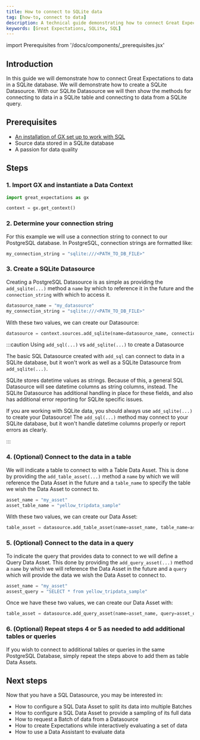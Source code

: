 ```yaml
---
title: How to connect to SQLite data
tag: [how-to, connect to data]
description: A technical guide demonstrating how to connect Great Expectations to data in a SQLite database.
keywords: [Great Expectations, SQLite, SQL]
---
```


<!-- Import statements start here. -->
import Prerequisites from '/docs/components/_prerequisites.jsx'

## Introduction

In this guide we will demonstrate how to connect Great Expectations to data in a SQLite database.  We will demonstrate how to create a SQLite Datasource.  With our SQLite Datasource we will then show the methods for connecting to data in a SQLite table and connecting to data from a SQLite query.

## Prerequisites

<Prerequisites requirePython = {false} requireInstallation = {false} requireDataContext = {false} requireSourceData = {null} requireDatasource = {false} requireExpectationSuite = {false}>

- [An installation of GX set up to work with SQL](/docs/guides/setup/optional_dependencies/sql_databases/how_to_setup_gx_to_work_with_sql_databases.md)
- Source data stored in a SQLite database
- A passion for data quality

</Prerequisites> 

## Steps

### 1. Import GX and instantiate a Data Context

```python title="Python code"
import great_expectations as gx

context = gx.get_context()
```

### 2. Determine your connection string

For this example we will use a connection string to connect to our PostgreSQL database.  In PostgreSQL, connection strings are formatted like:

```python title="Python code"
my_connection_string = "sqlite:///<PATH_TO_DB_FILE>"
```

### 3. Create a SQLite Datasource

Creating a PostgreSQL Datasource is as simple as providing the `add_sqlite(...)` method a `name` by which to reference it in the future and the `connection_string` with which to access it.

```python title="Python code"
datasource_name = "my_datasource"
my_connection_string = "sqlite:///<PATH_TO_DB_FILE>"
```

With these two values, we can create our Datasource:

```python title="Python code"
datasource = context.sources.add_sqlite(name=datasource_name, connection_string=my_connection_string)
```

:::caution Using `add_sql(...)` vs `add_sqlite(...)` to create a Datasource

The basic SQL Datasource created with `add_sql` can connect to data in a SQLite database, but it won't work as well as a SQLite Datasource from `add_sqlite(...)`.

SQLite stores datetime values as strings.  Because of this, a general SQL Datasource will see datetime columns as string columns, instead.  The SQLite Datasource has additional handling in place for these fields, and also has additional error reporting for SQLite specific issues.

If you are working with SQLite data, you should always use `add_sqlite(...)` to create your Datasource!  The `add_sql(...)` method may connect to your SQLite database, but it won't handle datetime columns properly or report errors as clearly.

:::

### 4. (Optional) Connect to the data in a table

We will indicate a table to connect to with a Table Data Asset.  This is done by providing the `add_table_asset(...)` method a `name` by which we will reference the Data Asset in the future and a `table_name` to specify the table we wish the Data Asset to connect to.

```python title="Python code"
asset_name = "my_asset"
asset_table_name = "yellow_tripdata_sample"
```

With these two values, we can create our Data Asset:

```python title="Python code"
table_asset = datasource.add_table_asset(name=asset_name, table_name=asset_table_name)
```

### 5. (Optional) Connect to the data in a query

To indicate the query that provides data to connect to we will define a Query Data Asset.  This done by providing the `add_query_asset(...)` method a `name` by which we will reference the Data Asset in the future and a `query` which will provide the data we wish the Data Asset to connect to.

```python title = "Python code"
asset_name = "my_asset"
assest_query = "SELECT * from yellow_tripdata_sample"
```

Once we have these two values, we can create our Data Asset with:

```python title="Python code"
table_asset = datasource.add_query_asset(name=asset_name, query=asset_query)
```

### 6. (Optional) Repeat steps 4 or 5 as needed to add additional tables or queries

If you wish to connect to additional tables or queries in the same PostgreSQL Database, simply repeat the steps above to add them as table Data Assets.

## Next steps

Now that you have a SQL Datasource, you may be interested in:
- How to configure a SQL Data Asset to split its data into multiple Batches
- How to configure a SQL Data Asset to provide a sampling of its full data
- How to request a Batch of data from a Datasource
- How to create Expectations while interactively evaluating a set of data
- How to use a Data Assistant to evaluate data


